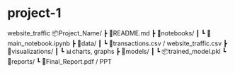 # project-1
website_traffic
📦Project_Name/
 ┣ 📜README.md
 ┣ 📂notebooks/
 ┃ ┗ 📓main_notebook.ipynb
 ┣ 📂data/
 ┃ ┗ 📄transactions.csv / website_traffic.csv
 ┣ 📂visualizations/
 ┃ ┗ 📊charts, graphs
 ┣ 📂models/
 ┃ ┗ 📦trained_model.pkl
 ┗ 📂reports/
   ┗ 📄Final_Report.pdf / PPT
